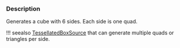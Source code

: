 ### Description

Generates a cube with 6 sides. Each side is one quad.

!!! seealso [TessellatedBoxSource](/Cxx/GeometricObjects/TessellatedBoxSource) that can generate multiple quads or triangles per side.
